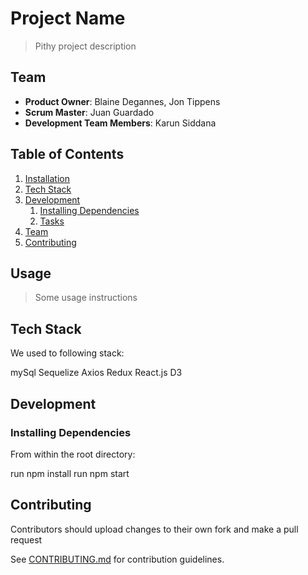 # Project Name

> Pithy project description

## Team

  - __Product Owner__: Blaine Degannes, Jon Tippens
  - __Scrum Master__: Juan Guardado
  - __Development Team Members__: Karun Siddana

## Table of Contents

1. [Installation](#installation)
1. [Tech Stack](#techstack)
1. [Development](#development)
    1. [Installing Dependencies](#installing-dependencies)
    1. [Tasks](#tasks)
1. [Team](#team)
1. [Contributing](#contributing)

## Usage

> Some usage instructions

## Tech Stack

We used to following stack:

mySql
Sequelize
Axios
Redux
React.js
D3



## Development

### Installing Dependencies

From within the root directory:

run npm install
run npm start


## Contributing

Contributors should upload changes to their own fork and make a pull request

See [CONTRIBUTING.md](CONTRIBUTING.md) for contribution guidelines.
